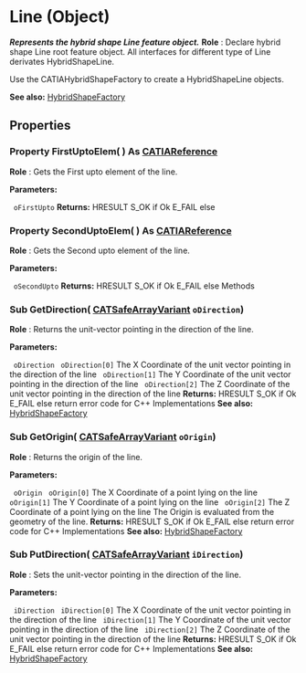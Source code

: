 # Line (Object)

**_Represents the hybrid shape Line feature object._**
**Role** : Declare hybrid shape Line root feature object. All interfaces for different type of Line derivates HybridShapeLine.

Use the CATIAHybridShapeFactory to create a HybridShapeLine objects.

**See also:**      [HybridShapeFactory](../GSMInterfaces/interface_HybridShapeFactory_68680.md)

## Properties

### Property **FirstUptoElem**( ) As [CATIAReference](../InfInterfaces/interface_Reference_17481.md)

**Role** : Gets the First upto element of the line.

**Parameters:**

` oFirstUpto`
**Returns:**      HRESULT S_OK if Ok E_FAIL else  
### Property **SecondUptoElem**( ) As [CATIAReference](../InfInterfaces/interface_Reference_17481.md)

**Role** : Gets the Second upto element of the line.

**Parameters:**

` oSecondUpto`
**Returns:**      HRESULT S_OK if Ok E_FAIL else  Methods

### Sub **GetDirection**( [CATSafeArrayVariant](../System/typedef_CATSafeArrayVariant_73843.md)  `oDirection`)

**Role** : Returns the unit-vector pointing in the direction of the line.

**Parameters:**

` oDirection`
` oDirection[0]`      The X Coordinate of the unit vector pointing in the direction of the line
` oDirection[1]`      The Y Coordinate of the unit vector pointing in the direction of the line
` oDirection[2]`      The Z Coordinate of the unit vector pointing in the direction of the line
**Returns:**      HRESULT S_OK if Ok E_FAIL else return error code for C++ Implementations  **See also:**      [HybridShapeFactory](../GSMInterfaces/interface_HybridShapeFactory_68680.md) 
### Sub **GetOrigin**( [CATSafeArrayVariant](../System/typedef_CATSafeArrayVariant_73843.md)  `oOrigin`)

**Role** : Returns the origin of the line.

**Parameters:**

` oOrigin`
` oOrigin[0]`      The X Coordinate of a point lying on the line
` oOrigin[1]`      The Y Coordinate of a point lying on the line
` oOrigin[2]`      The Z Coordinate of a point lying on the line The Origin is evaluated from the geometry of the line.
**Returns:**      HRESULT S_OK if Ok E_FAIL else return error code for C++ Implementations  **See also:**      [HybridShapeFactory](../GSMInterfaces/interface_HybridShapeFactory_68680.md) 
### Sub **PutDirection**( [CATSafeArrayVariant](../System/typedef_CATSafeArrayVariant_73843.md)  `iDirection`)

**Role** : Sets the unit-vector pointing in the direction of the line.

**Parameters:**

` iDirection`
` iDirection[0]`      The X Coordinate of the unit vector pointing in the direction of the line
` iDirection[1]`      The Y Coordinate of the unit vector pointing in the direction of the line
` iDirection[2]`      The Z Coordinate of the unit vector pointing in the direction of the line
**Returns:**      HRESULT S_OK if Ok E_FAIL else return error code for C++ Implementations  **See also:**      [HybridShapeFactory](../GSMInterfaces/interface_HybridShapeFactory_68680.md)